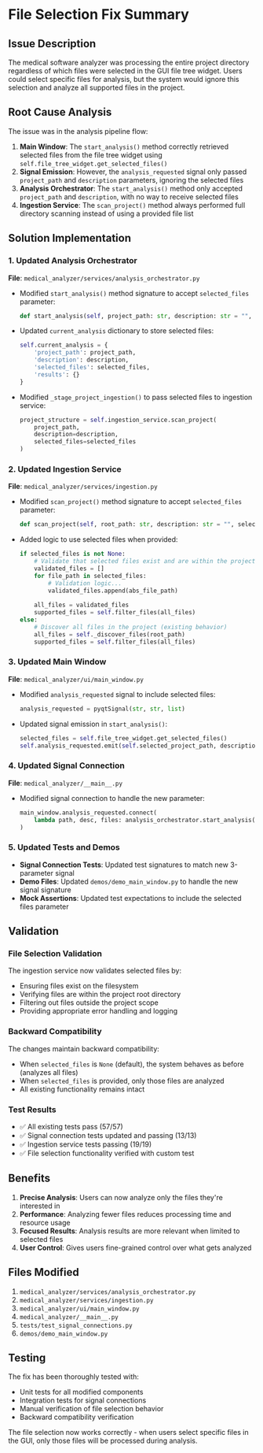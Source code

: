 # File Selection Fix Summary

## Issue Description

The medical software analyzer was processing the entire project directory regardless of which files were selected in the GUI file tree widget. Users could select specific files for analysis, but the system would ignore this selection and analyze all supported files in the project.

## Root Cause Analysis

The issue was in the analysis pipeline flow:

1. **Main Window**: The `start_analysis()` method correctly retrieved selected files from the file tree widget using `self.file_tree_widget.get_selected_files()`
2. **Signal Emission**: However, the `analysis_requested` signal only passed `project_path` and `description` parameters, ignoring the selected files
3. **Analysis Orchestrator**: The `start_analysis()` method only accepted `project_path` and `description`, with no way to receive selected files
4. **Ingestion Service**: The `scan_project()` method always performed full directory scanning instead of using a provided file list

## Solution Implementation

### 1. Updated Analysis Orchestrator

**File**: `medical_analyzer/services/analysis_orchestrator.py`

- Modified `start_analysis()` method signature to accept `selected_files` parameter:
  ```python
  def start_analysis(self, project_path: str, description: str = "", selected_files: Optional[List[str]] = None) -> None:
  ```
- Updated `current_analysis` dictionary to store selected files:
  ```python
  self.current_analysis = {
      'project_path': project_path,
      'description': description,
      'selected_files': selected_files,
      'results': {}
  }
  ```
- Modified `_stage_project_ingestion()` to pass selected files to ingestion service:
  ```python
  project_structure = self.ingestion_service.scan_project(
      project_path, 
      description=description, 
      selected_files=selected_files
  )
  ```

### 2. Updated Ingestion Service

**File**: `medical_analyzer/services/ingestion.py`

- Modified `scan_project()` method signature to accept `selected_files` parameter:
  ```python
  def scan_project(self, root_path: str, description: str = "", selected_files: Optional[List[str]] = None) -> ProjectStructure:
  ```
- Added logic to use selected files when provided:
  ```python
  if selected_files is not None:
      # Validate that selected files exist and are within the project root
      validated_files = []
      for file_path in selected_files:
          # Validation logic...
          validated_files.append(abs_file_path)
      
      all_files = validated_files
      supported_files = self.filter_files(all_files)
  else:
      # Discover all files in the project (existing behavior)
      all_files = self._discover_files(root_path)
      supported_files = self.filter_files(all_files)
  ```

### 3. Updated Main Window

**File**: `medical_analyzer/ui/main_window.py`

- Modified `analysis_requested` signal to include selected files:
  ```python
  analysis_requested = pyqtSignal(str, str, list)
  ```
- Updated signal emission in `start_analysis()`:
  ```python
  selected_files = self.file_tree_widget.get_selected_files()
  self.analysis_requested.emit(self.selected_project_path, description, selected_files)
  ```

### 4. Updated Signal Connection

**File**: `medical_analyzer/__main__.py`

- Modified signal connection to handle the new parameter:
  ```python
  main_window.analysis_requested.connect(
      lambda path, desc, files: analysis_orchestrator.start_analysis(path, desc, files)
  )
  ```

### 5. Updated Tests and Demos

- **Signal Connection Tests**: Updated test signatures to match new 3-parameter signal
- **Demo Files**: Updated `demos/demo_main_window.py` to handle the new signal signature
- **Mock Assertions**: Updated test expectations to include the selected files parameter

## Validation

### File Selection Validation
The ingestion service now validates selected files by:
- Ensuring files exist on the filesystem
- Verifying files are within the project root directory
- Filtering out files outside the project scope
- Providing appropriate error handling and logging

### Backward Compatibility
The changes maintain backward compatibility:
- When `selected_files` is `None` (default), the system behaves as before (analyzes all files)
- When `selected_files` is provided, only those files are analyzed
- All existing functionality remains intact

### Test Results
- ✅ All existing tests pass (57/57)
- ✅ Signal connection tests updated and passing (13/13)
- ✅ Ingestion service tests passing (19/19)
- ✅ File selection functionality verified with custom test

## Benefits

1. **Precise Analysis**: Users can now analyze only the files they're interested in
2. **Performance**: Analyzing fewer files reduces processing time and resource usage
3. **Focused Results**: Analysis results are more relevant when limited to selected files
4. **User Control**: Gives users fine-grained control over what gets analyzed

## Files Modified

1. `medical_analyzer/services/analysis_orchestrator.py`
2. `medical_analyzer/services/ingestion.py`
3. `medical_analyzer/ui/main_window.py`
4. `medical_analyzer/__main__.py`
5. `tests/test_signal_connections.py`
6. `demos/demo_main_window.py`

## Testing

The fix has been thoroughly tested with:
- Unit tests for all modified components
- Integration tests for signal connections
- Manual verification of file selection behavior
- Backward compatibility verification

The file selection now works correctly - when users select specific files in the GUI, only those files will be processed during analysis.